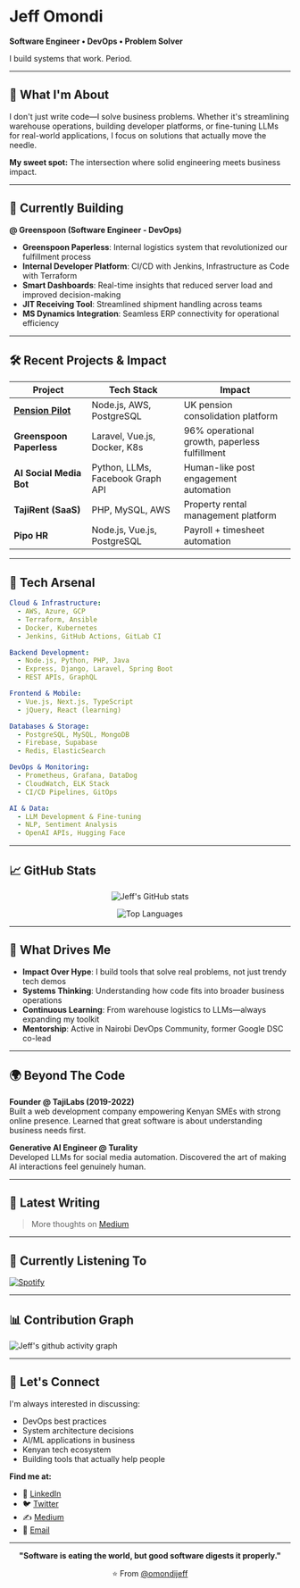# Jeff Omondi

**Software Engineer • DevOps • Problem Solver**

I build systems that work. Period.


---

## 🚀 What I'm About

I don't just write code—I solve business problems. Whether it's streamlining warehouse operations, building developer platforms, or fine-tuning LLMs for real-world applications, I focus on solutions that actually move the needle.

**My sweet spot:** The intersection where solid engineering meets business impact.

---

## 💼 Currently Building

**@ Greenspoon (Software Engineer - DevOps)**
- **Greenspoon Paperless**: Internal logistics system that revolutionized our fulfillment process
- **Internal Developer Platform**: CI/CD with Jenkins, Infrastructure as Code with Terraform
- **Smart Dashboards**: Real-time insights that reduced server load and improved decision-making
- **JIT Receiving Tool**: Streamlined shipment handling across teams
- **MS Dynamics Integration**: Seamless ERP connectivity for operational efficiency

---

## 🛠 Recent Projects & Impact

| **Project** | **Tech Stack** | **Impact** |
|-------------|----------------|------------|
| **[Pension Pilot](https://pension-pilot.co.uk)** | Node.js, AWS, PostgreSQL | UK pension consolidation platform |
| **Greenspoon Paperless** | Laravel, Vue.js, Docker, K8s | 96% operational growth, paperless fulfillment |
| **AI Social Media Bot** | Python, LLMs, Facebook Graph API | Human-like post engagement automation |
| **TajiRent (SaaS)** | PHP, MySQL, AWS | Property rental management platform |
| **Pipo HR** | Node.js, Vue.js, PostgreSQL | Payroll + timesheet automation |

---

## 🔧 Tech Arsenal

```yaml
Cloud & Infrastructure:
  - AWS, Azure, GCP
  - Terraform, Ansible
  - Docker, Kubernetes
  - Jenkins, GitHub Actions, GitLab CI

Backend Development:
  - Node.js, Python, PHP, Java
  - Express, Django, Laravel, Spring Boot
  - REST APIs, GraphQL

Frontend & Mobile:
  - Vue.js, Next.js, TypeScript
  - jQuery, React (learning)

Databases & Storage:
  - PostgreSQL, MySQL, MongoDB
  - Firebase, Supabase
  - Redis, ElasticSearch

DevOps & Monitoring:
  - Prometheus, Grafana, DataDog
  - CloudWatch, ELK Stack
  - CI/CD Pipelines, GitOps

AI & Data:
  - LLM Development & Fine-tuning
  - NLP, Sentiment Analysis
  - OpenAI APIs, Hugging Face
```

---

## 📈 GitHub Stats

<div align="center">
  
![Jeff's GitHub stats](https://github-readme-stats.vercel.app/api?username=omondijeff&show_icons=true&theme=dark&hide_border=true&bg_color=0d1117)

![Top Languages](https://github-readme-stats.vercel.app/api/top-langs/?username=omondijeff&layout=compact&theme=dark&hide_border=true&bg_color=0d1117)

</div>

---

## 🎯 What Drives Me

- **Impact Over Hype**: I build tools that solve real problems, not just trendy tech demos
- **Systems Thinking**: Understanding how code fits into broader business operations
- **Continuous Learning**: From warehouse logistics to LLMs—always expanding my toolkit
- **Mentorship**: Active in Nairobi DevOps Community, former Google DSC co-lead

---

## 🌍 Beyond The Code

**Founder @ TajiLabs (2019-2022)**  
Built a web development company empowering Kenyan SMEs with strong online presence. Learned that great software is about understanding business needs first.

**Generative AI Engineer @ Turality**  
Developed LLMs for social media automation. Discovered the art of making AI interactions feel genuinely human.

---

## 📝 Latest Writing

<!--START_SECTION:blog-->
<!-- This will be automatically updated with your latest blog posts -->
<!--END_SECTION:blog-->

> More thoughts on [Medium](https://medium.com/@jeffomondi)

---

## 🎵 Currently Listening To

[![Spotify](https://spotify-github-profile.vercel.app/api/view?uid=your_spotify_id&cover_image=true&theme=compact&bar_color=53b14f&bar_color_cover=true)](https://open.spotify.com/user/your_spotify_id)

---

## 📊 Contribution Graph

![Jeff's github activity graph](https://github-readme-activity-graph.vercel.app/graph?username=omondijeff&theme=react-dark&hide_border=true)

---

## 🤝 Let's Connect

I'm always interested in discussing:
- DevOps best practices
- System architecture decisions  
- AI/ML applications in business
- Kenyan tech ecosystem
- Building tools that actually help people

**Find me at:**
- 💼 [LinkedIn](https://linkedin.com/in/jeffomondi)
- 🐦 [Twitter](https://twitter.com/_JeffOmondi) 
- ✍️ [Medium](https://medium.com/@jeffomondi)
- 📧 [Email](mailto:your.email@example.com)

---

<div align="center">

**"Software is eating the world, but good software digests it properly."**

⭐️ From [@omondijeff](https://github.com/omondijeff)

</div>
